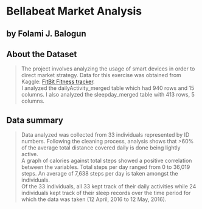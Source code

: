 # Bellabeat Market Analysis
## by Folami J. Balogun

## About the Dataset
> The project involves analyzing the usage of smart devices in order to direct market strategy. Data for this exercise was obtained from Kaggle: [FitBit Fitness tracker](https://www.kaggle.com/datasets/arashnic/fitbit).  
I analyzed the dailyActivity_merged table which had 940 rows and 15 columns. I also analyzed the sleepday_merged table with 413 rows, 5 columns.


## Data summary
> Data analyzed was collected from 33 individuals represented by ID numbers. Following the cleaning process, analysis shows that >60% of the average total distance covered daily is done being lightly active.  
A graph of calories against total steps showed a positive correlation between the variables. Total steps per day ranged from 0 to 36,019 steps. An average of 7,638 steps per day is taken amongst the individuals.   
Of the 33 individuals, all 33 kept track of their daily activities while 24 individuals kept track of their sleep records over the time period for which the data was taken (12 April, 2016 to 12 May, 2016).

